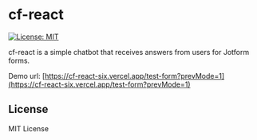 # cf-react

[![License: MIT](https://img.shields.io/badge/License-MIT-yellow.svg)](https://opensource.org/licenses/MIT)

cf-react is a simple chatbot that receives answers from users for Jotform forms.

Demo url: [https://cf-react-six.vercel.app/test-form?prevMode=1](https://cf-react-six.vercel.app/test-form?prevMode=1)

## License

MIT License
